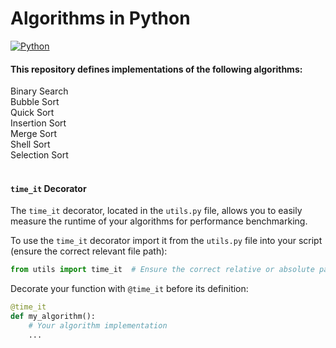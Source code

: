 # Algorithms in Python
[![Python](https://img.shields.io/badge/Python-black?logo=python)]()
#### This repository defines implementations of the following algorithms:<br>
Binary Search<br>
Bubble Sort<br>
Quick Sort<br>
Insertion Sort<br>
Merge Sort<br>
Shell Sort<br>
Selection Sort<br><br>

#### `time_it` Decorator

The `time_it` decorator, located in the `utils.py` file, allows you to easily measure the runtime of your algorithms for performance benchmarking. 

To use the `time_it` decorator import it from the `utils.py` file into your script (ensure the correct relevant file path):

   ```python
   from utils import time_it  # Ensure the correct relative or absolute path to utils.py
  ```

Decorate your function with `@time_it` before its definition:

```python
@time_it
def my_algorithm():
    # Your algorithm implementation
    ...
```
